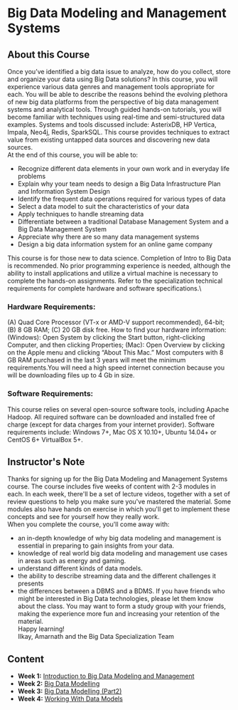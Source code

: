 # Big Data Modeling and Management Systems
## About this Course
Once you’ve identified a big data issue to analyze, how do you collect, store and organize your data using Big Data solutions?  In this course, you will experience various data genres and management tools appropriate for each.  You will be able to describe the reasons behind the evolving plethora of new big data platforms from the perspective of big data management systems and analytical tools.  Through guided hands-on tutorials, you will become familiar with techniques using real-time and semi-structured data examples.  Systems and tools discussed include: AsterixDB, HP Vertica, Impala, Neo4j, Redis, SparkSQL. This course provides techniques to extract value from existing untapped data sources and discovering new data sources.\
At the end of this course, you will be able to:
 * Recognize different data elements in your own work and in everyday life problems
 * Explain why your team needs to design a Big Data Infrastructure Plan and Information System Design
 * Identify the frequent data operations required for various types of data
 * Select a data model to suit the characteristics of your data
 * Apply techniques to handle streaming data
 * Differentiate between a traditional Database Management System and a Big Data Management System
 * Appreciate why there are so many data management systems
 * Design a big data information system for an online game company

This course is for those new to data science.  Completion of Intro to Big Data is recommended.  No prior programming experience is needed, although the ability to install applications and utilize a virtual machine is necessary to complete the hands-on assignments.  Refer to the specialization technical requirements for complete hardware and software specifications.\
### Hardware Requirements:
(A) Quad Core Processor (VT-x or AMD-V support recommended), 64-bit; (B) 8 GB RAM; (C) 20 GB disk free. How to find your hardware information: (Windows): Open System by clicking the Start button, right-clicking Computer, and then clicking Properties; (Mac): Open Overview by clicking on the Apple menu and clicking “About This Mac.” Most computers with 8 GB RAM purchased in the last 3 years will meet the minimum requirements.You will need a high speed internet connection because you will be downloading files up to 4 Gb in size.

### Software Requirements:
This course relies on several open-source software tools, including Apache Hadoop. All required software can be downloaded and installed free of charge (except for data charges from your internet provider). Software requirements include: Windows 7+, Mac OS X 10.10+, Ubuntu 14.04+ or CentOS 6+ VirtualBox 5+.

## Instructor's Note
Thanks for signing up for the Big Data Modeling and Management Systems course. The course includes five weeks of content with 2-3 modules in each. In each week, there'll be a set of lecture videos, together with a set of review questions to help you make sure you've mastered the material. Some modules also have hands on exercise in which you'll get to implement these concepts and see for yourself how they really work.\
When you complete the course, you'll come away with:
* an in-depth knowledge of why big data modeling and management is essential in preparing to gain insights from your data.
* knowledge of real world big data modeling and management use cases in areas such as energy and gaming.
* understand different kinds of data models.
* the ability to describe streaming data and the different challenges it presents
* the differences between a DBMS and a BDMS.
If you have friends who might be interested in Big Data technologies, please let them know about the class. You may want to form a study group with your friends, making the experience more fun and increasing your retention of the material.\
Happy learning!\
Ilkay, Amarnath and the Big Data Specialization Team

## Content
* **Week 1:** [Introduction to Big Data Modeling and Management](./Week1/README.md)
* **Week 2:** [Big Data Modelling](./Week2/README.md)
* **Week 3:** [Big Data Modelling (Part2)](./Week3/README.md)
* **Week 4:** [Working With Data Models](./Week4/README.md)
